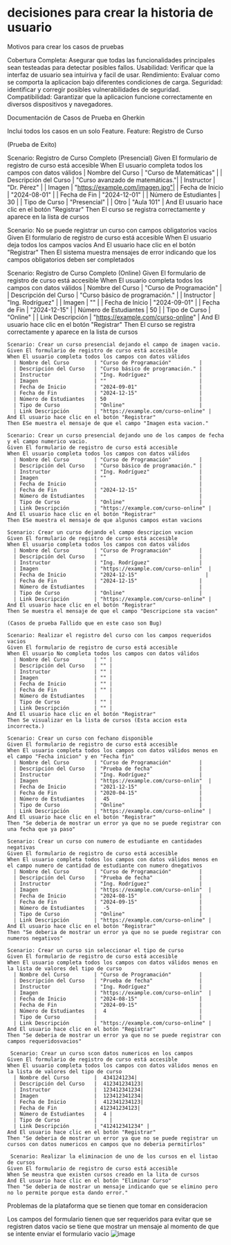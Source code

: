 # decisiones para crear la historia de usuario
Motivos para crear los casos de pruebas

Cobertura Completa: Asegurar que todas las funcionalidades principales sean testeadas para detectar posibles fallos.
Usabilidad: Verificar que la interfaz de usuario sea intuiriva y facil de usar.
Rendimiento: Evaluar como se comporta la aplicacion bajo diferentes condiciones de carga.
Seguridad: identificar y corregir posibles vulnerabilidades de seguridad.
Compatibilidad: Garantizar que la aplicacion funcione correctamente en diversos dispositivos y navegadores.

 Documentación de Casos de Prueba en Gherkin


Inclui todos los casos en un solo Feature. 
 Feature: Registro de Curso

(Prueba de Exito)

  Scenario: Registro de Curso Completo (Presencial)
    Given El formulario de registro de curso está accesible
    When El usuario completa todos los campos con datos válidos
      | Nombre del Curso        | "Curso de Matemáticas"         |
      | Descripción del Curso   | "Curso avanzado de matemáticas."|
      | Instructor              | "Dr. Pérez"                    |
      | Imagen                  | "https://example.com/imagen.jpg"|
      | Fecha de Inicio         | "2024-08-01"                   |
      | Fecha de Fin            | "2024-12-01"                   |
      | Número de Estudiantes   | 30                             |
      | Tipo de Curso           | "Presencial"                   |
      | Otro                    | "Aula 101"                     |
    And El usuario hace clic en el botón "Registrar"
    Then El curso se registra correctamente y aparece en la lista de cursos
    
  Scenario: No se puede registrar un curso con campos obligatorios vacíos
    Given El formulario de registro de curso está accesible
    When El usuario deja todos los campos vacíos
    And El usuario hace clic en el botón "Registrar"
    Then El sistema muestra mensajes de error indicando que los campos obligatorios deben ser completados


  Scenario: Registro de Curso Completo (Online)
    Given El formulario de registro de curso está accesible
    When El usuario completa todos los campos con datos válidos
      | Nombre del Curso        | "Curso de Programación"         |
      | Descripción del Curso   | "Curso básico de programación." |
      | Instructor              | "Ing. Rodríguez"                |
      | Imagen                  | ""                              |
      | Fecha de Inicio         | "2024-09-01"                    |
      | Fecha de Fin            | "2024-12-15"                    |
      | Número de Estudiantes   | 50                              |
      | Tipo de Curso           | "Online"                        |
      | Link Descripción        | "https://example.com/curso-online" |
    And El usuario hace clic en el botón "Registrar"
    Then El curso se registra correctamente y aparece en la lista de cursos

    Scenario: Crear un curso presencial dejando el campo de imagen vacio.
    Given El formulario de registro de curso está accesible
    When El usuario completa todos los campos con datos válidos
      | Nombre del Curso        | "Curso de Programación"         |
      | Descripción del Curso   | "Curso básico de programación." |
      | Instructor              | "Ing. Rodríguez"                |
      | Imagen                  | ""                              |
      | Fecha de Inicio         | "2024-09-01"                    |
      | Fecha de Fin            | "2024-12-15"                    |
      | Número de Estudiantes   | 50                              |
      | Tipo de Curso           | "Online"                        |
      | Link Descripción        | "https://example.com/curso-online" |
    And El usuario hace clic en el botón "Registrar"
    Then ESe muestra el mensaje de que el campo "Imagen esta vacion."

    Scenario: Crear un curso presencial dejando uno de los campos de fecha y el campo numerico vacio.
    Given El formulario de registro de curso está accesible
    When El usuario completa todos los campos con datos válidos
      | Nombre del Curso        | "Curso de Programación"         |
      | Descripción del Curso   | "Curso básico de programación." |
      | Instructor              | "Ing. Rodríguez"                |
      | Imagen                  | ""                              |
      | Fecha de Inicio         |                                 |
      | Fecha de Fin            | "2024-12-15"                    |
      | Número de Estudiantes   |                                 |
      | Tipo de Curso           | "Online"                        |
      | Link Descripción        | "https://example.com/curso-online" |
    And El usuario hace clic en el botón "Registrar"
    Then ESe muestra el mensaje de que algunos campos estan vacions

    Scenario: Crear un curso dejando el campo descripcion vacion
    Given El formulario de registro de curso está accesible
    When El usuario completa todos los campos con datos válidos
      | Nombre del Curso        | "Curso de Programación"         |
      | Descripción del Curso   | ""                              |
      | Instructor              | "Ing. Rodríguez"                |
      | Imagen                  | "https://example.com/curso-onlin"  |
      | Fecha de Inicio         | "2024-12-15"                      |
      | Fecha de Fin            | "2024-12-15"                    |
      | Número de Estudiantes   |                                 |
      | Tipo de Curso           | "Online"                        |
      | Link Descripción        | "https://example.com/curso-online" |
    And El usuario hace clic en el botón "Registrar"
    Then Se muestra el mensaje de que el campo "Descripcione sta vacion"

    (Casos de prueba Fallido que en este caso son Bug)
    
    Scenario: Realizar el registro del curso con los campos requeridos vacios
    Given El formulario de registro de curso está accesible
    When El usuario No completa todos los campos con datos válidos
      | Nombre del Curso        | "" |
      | Descripción del Curso   | "" |
      | Instructor              | "" |
      | Imagen                  | "" |
      | Fecha de Inicio         | "" |
      | Fecha de Fin            | "" |
      | Número de Estudiantes   |    |
      | Tipo de Curso           | "" |
      | Link Descripción        | "" |
    And El usuario hace clic en el botón "Registrar"
    Then Se visualizar en la lista de cursos (Esta accion esta incorrecta.)

    Scenario: Crear un curso con fechano disponible
    Given El formulario de registro de curso está accesible
    When El usuario completa todos los campos con datos válidos menos en el campo "Fecha inicion" y en "Fecha fin"
      | Nombre del Curso        | "Curso de Programación"         |
      | Descripción del Curso   | "Prueba de fecha"               |
      | Instructor              | "Ing. Rodríguez"                |
      | Imagen                  | "https://example.com/curso-onlin"  |
      | Fecha de Inicio         | "2021-12-15"                    |
      | Fecha de Fin            | "2020-04-15"                    |
      | Número de Estudiantes   |  45                             |
      | Tipo de Curso           | "Online"                        |
      | Link Descripción        | "https://example.com/curso-online" |
    And El usuario hace clic en el botón "Registrar"
    Then "Se deberia de mostrar un error ya que no se puede registrar con una fecha que ya paso"

    Scenario: Crear un curso con numero de estudiante en cantidades negativas
    Given El formulario de registro de curso está accesible
    When El usuario completa todos los campos con datos válidos menos en el campo numero de cantidad de estudiante con numero dnegativos
      | Nombre del Curso        | "Curso de Programación"         |
      | Descripción del Curso   | "Prueba de fecha"               |
      | Instructor              | "Ing. Rodríguez"                |
      | Imagen                  | "https://example.com/curso-onlin"  |
      | Fecha de Inicio         | "2024-08-15"                    |
      | Fecha de Fin            | "2024-09-15"                    |
      | Número de Estudiantes   |  -5                             |
      | Tipo de Curso           | "Online"                        |
      | Link Descripción        | "https://example.com/curso-online" |
    And El usuario hace clic en el botón "Registrar"
    Then "Se deberia de mostrar un error ya que no se puede registrar con numeros negativos"

    Scenario: Crear un curso sin seleccionar el tipo de curso
    Given El formulario de registro de curso está accesible
    When El usuario completa todos los campos con datos válidos menos en la lista de valores del tipo de curso
      | Nombre del Curso        | "Curso de Programación"         |
      | Descripción del Curso   | "Prueba de fecha"               |
      | Instructor              | "Ing. Rodríguez"                |
      | Imagen                  | "https://example.com/curso-onlin"  |
      | Fecha de Inicio         | "2024-08-15"                    |
      | Fecha de Fin            | "2024-09-15"                    |
      | Número de Estudiantes   |  4                              |
      | Tipo de Curso           |                                 |
      | Link Descripción        | "https://example.com/curso-online" |
    And El usuario hace clic en el botón "Registrar"
    Then "Se deberia de mostrar un error ya que no se puede registrar con campos requeridosvacios"

     Scenario: Crear un curso scon datos numericos en los campos
    Given El formulario de registro de curso está accesible
    When El usuario completa todos los campos con datos válidos menos en la lista de valores del tipo de curso
      | Nombre del Curso        |  4341241234|
      | Descripción del Curso   |  412341234123|
      | Instructor              |  123412341234|
      | Imagen                  |  123412341234|
      | Fecha de Inicio         |  412341234123|
      | Fecha de Fin            | 412341234123|
      | Número de Estudiantes   |  4 |
      | Tipo de Curso           |    |
      | Link Descripción        | "412412341234" |
    And El usuario hace clic en el botón "Registrar"
    Then "Se deberia de mostrar un error ya que no se puede registrar un cursos con datos numericos en campos que no deberia permitirlos"

     Scenario: Realizar la eliminacion de uno de los cursos en el listao de cursos
    Given El formulario de registro de curso está accesible
    When Se meustra que existen cursos creado en la lita de cursos
    And El usuario hace clic en el botón "Eliminar Curso"
    Then "Se deberia de mostrar un mensaje indicando que se elimino pero no lo permite porque esta dando error."

Problemas de la plataforma que se tienen que tomar en consideracion

Los campos del formulario tienen que ser requeridos para evitar que se registren datos vacio se tiene que mostrar un mensaje al momento de que se intente enviar el formulario vacio
![image](https://github.com/user-attachments/assets/f7cbe14b-5067-4cb3-a4d0-988065d89cf7)


    


    



